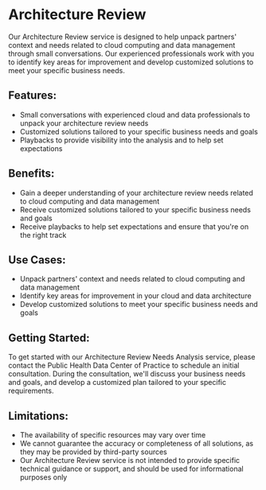 # Architecture Review

Our Architecture Review service is designed to help unpack partners' context and needs related to cloud computing and data management through small conversations. Our experienced professionals work with you to identify key areas for improvement and develop customized solutions to meet your specific business needs.

## Features:

- Small conversations with experienced cloud and data professionals to unpack your architecture review needs
- Customized solutions tailored to your specific business needs and goals
- Playbacks to provide visibility into the analysis and to help set expectations

## Benefits:

- Gain a deeper understanding of your architecture review needs related to cloud computing and data management
- Receive customized solutions tailored to your specific business needs and goals
- Receive playbacks to help set expectations and ensure that you're on the right track

## Use Cases:

- Unpack partners' context and needs related to cloud computing and data management
- Identify key areas for improvement in your cloud and data architecture
- Develop customized solutions to meet your specific business needs and goals

## Getting Started:

To get started with our Architecture Review Needs Analysis service, please contact the Public Health Data Center of Practice to schedule an initial consultation. During the consultation, we'll discuss your business needs and goals, and develop a customized plan tailored to your specific requirements.

## Limitations:

- The availability of specific resources may vary over time
- We cannot guarantee the accuracy or completeness of all solutions, as they may be provided by third-party sources
- Our Architecture Review service is not intended to provide specific technical guidance or support, and should be used for informational purposes only
